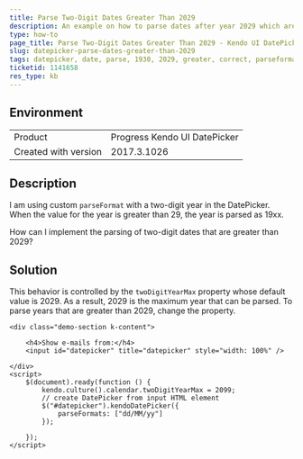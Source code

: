 ```yaml
---
title: Parse Two-Digit Dates Greater Than 2029
description: An example on how to parse dates after year 2029 which are entered with two digits in the Kendo UI DatePicker.  
type: how-to
page_title: Parse Two-Digit Dates Greater Than 2029 - Kendo UI DatePicker for jQuery
slug: datepicker-parse-dates-greater-than-2029
tags: datepicker, date, parse, 1930, 2029, greater, correct, parseformat, after, century
ticketid: 1141658
res_type: kb
---
```


## Environment

<table>
 <tr>
  <td>Product</td>
  <td>Progress Kendo UI DatePicker</td>
 </tr>
 <tr>
  <td>Created with version</td>
  <td>2017.3.1026</td>
 </tr>
</table>


## Description

I am using custom `parseFormat` with a two-digit year in the DatePicker. When the value for the year is greater than 29, the year is parsed as 19xx.

How can I implement the parsing of two-digit dates that are greater than 2029?

## Solution

This behavior is controlled by the `twoDigitYearMax` property whose default value is 2029. As a result, 2029 is the maximum year that can be parsed. To parse years that are greater than 2029, change the property.

```dojo
<div class="demo-section k-content">

    <h4>Show e-mails from:</h4>
    <input id="datepicker" title="datepicker" style="width: 100%" />

</div>
<script>
    $(document).ready(function () {
        kendo.culture().calendar.twoDigitYearMax = 2099;
        // create DatePicker from input HTML element
        $("#datepicker").kendoDatePicker({
            parseFormats: ["dd/MM/yy"]
        });

    });
</script>
```
